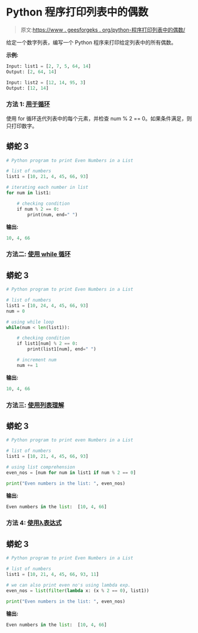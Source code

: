 # Python 程序打印列表中的偶数

> 原文:[https://www . geesforgeks . org/python-程序打印列表中的偶数/](https://www.geeksforgeeks.org/python-program-to-print-even-numbers-in-a-list/)

给定一个数字列表，编写一个 Python 程序来打印给定列表中的所有偶数。

**示例:**

```py
Input: list1 = [2, 7, 5, 64, 14]
Output: [2, 64, 14]

Input: list2 = [12, 14, 95, 3]
Output: [12, 14]
```

### **方法 1:** [**用于循环**](https://www.geeksforgeeks.org/loops-in-python/)

使用 for 循环迭代列表中的每个元素，并检查 num % 2 == 0。如果条件满足，则只打印数字。

## 蟒蛇 3

```py
# Python program to print Even Numbers in a List

# list of numbers
list1 = [10, 21, 4, 45, 66, 93]

# iterating each number in list
for num in list1:

    # checking condition
    if num % 2 == 0:
        print(num, end=" ")
```

**输出:**

```py
10, 4, 66
```

### **方法二:** [**使用 while 循环**](https://www.geeksforgeeks.org/loops-in-python/)

## 蟒蛇 3

```py
# Python program to print Even Numbers in a List

# list of numbers
list1 = [10, 24, 4, 45, 66, 93]
num = 0

# using while loop
while(num < len(list1)):

    # checking condition
    if list1[num] % 2 == 0:
        print(list1[num], end=" ")

    # increment num
    num += 1
```

**输出:**

```py
10, 4, 66
```

### **方法三:** [**使用列表理解**](https://www.geeksforgeeks.org/python-list-comprehension-and-slicing/)

## 蟒蛇 3

```py
# Python program to print even Numbers in a List

# list of numbers
list1 = [10, 21, 4, 45, 66, 93]

# using list comprehension
even_nos = [num for num in list1 if num % 2 == 0]

print("Even numbers in the list: ", even_nos)
```

**输出:**

```py
Even numbers in the list:  [10, 4, 66]
```

### **方法 4:** [**使用λ表达式**](https://www.geeksforgeeks.org/python-lambda-anonymous-functions-filter-map-reduce/)

## 蟒蛇 3

```py
# Python program to print Even Numbers in a List

# list of numbers
list1 = [10, 21, 4, 45, 66, 93, 11]

# we can also print even no's using lambda exp.
even_nos = list(filter(lambda x: (x % 2 == 0), list1))

print("Even numbers in the list: ", even_nos)
```

**输出:**

```py
Even numbers in the list:  [10, 4, 66]
```